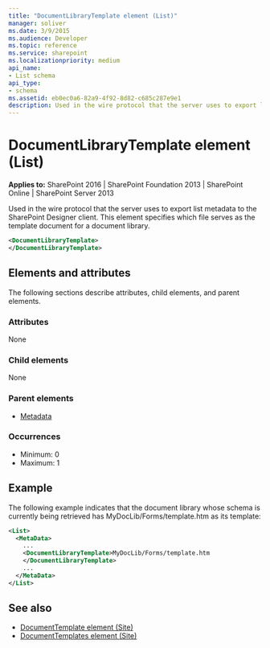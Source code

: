 ```yaml
---
title: "DocumentLibraryTemplate element (List)"
manager: soliver
ms.date: 3/9/2015
ms.audience: Developer
ms.topic: reference
ms.service: sharepoint
ms.localizationpriority: medium
api_name:
- List schema
api_type:
- schema
ms.assetid: eb0ec0a6-82a9-4f92-8d82-c685c287e9e1
description: Used in the wire protocol that the server uses to export list metadata to the SharePoint Designer client. This element specifies which file serves as the template document for a document library. 
---
```


# DocumentLibraryTemplate element (List)

**Applies to:** SharePoint 2016 | SharePoint Foundation 2013 | SharePoint Online | SharePoint Server 2013
  
Used in the wire protocol that the server uses to export list metadata to the SharePoint Designer client. This element specifies which file serves as the template document for a document library. 
  
```XML
<DocumentLibraryTemplate>
</DocumentLibraryTemplate>
```

## Elements and attributes

The following sections describe attributes, child elements, and parent elements.

### Attributes

None
   
### Child elements

None
   
### Parent elements

- [Metadata](metadata-element-list.md)
   
### Occurrences

- Minimum: 0
- Maximum: 1 
   
## Example

The following example indicates that the document library whose schema is currently being retrieved has MyDocLib/Forms/template.htm as its template:
  
```XML
<List>
  <MetaData>
    ...
    <DocumentLibraryTemplate>MyDocLib/Forms/template.htm
    </DocumentLibraryTemplate>
    ...
  </MetaData>
</List>
```

## See also

- [DocumentTemplate element (Site)](documenttemplate-element-site.md)
- [DocumentTemplates element (Site)](documenttemplates-element-site.md)

   
<br/> 

